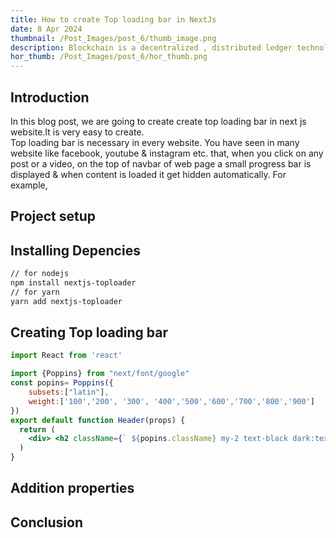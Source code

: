```yaml
---
title: How to create Top loading bar in NextJs 
date: 8 Apr 2024
thumbnail: /Post_Images/post_6/thumb_image.png
description: Blockchain is a decentralized , distributed ledger technology that records transection across multiple   computers in a way  that is secure, transparent & immutable It consists of series of blocks, each containing a cryptographic hash of previous block , creating a chain blocks. 
hor_thumb: /Post_Images/post_6/hor_thumb.png
---
```

## Introduction
In this blog post, we are going to create create top loading bar in next js website.It is very easy to create.\
Top loading bar is necessary in every website. You have seen in many website like facebook, youtube & instagram etc. that, when you click on any post or a video, on the top of navbar of web page a small progress bar is displayed & when content is loaded it get hidden automatically. For example, 
## Project setup
## Installing Depencies
```bash
// for nodejs
npm install nextjs-toploader
// for yarn
yarn add nextjs-toploader
```
## Creating Top loading bar
```jsx
import React from 'react'

import {Poppins} from "next/font/google"
const popins= Poppins({
    subsets:["latin"],
    weight:['100','200', '300', '400','500','600','700','800','900']
})
export default function Header(props) {
  return (
    <div> <h2 className={` ${popins.className} my-2 text-black dark:text-white font-bold text-xl`}>{props.content}</h2></div>
  )
}
```
## Addition properties
## Conclusion